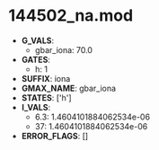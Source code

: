 # 144502_na.mod

- **G_VALS**:
  - gbar_iona: 70.0
- **GATES**:
  - h: 1
- **SUFFIX**: iona
- **GMAX_NAME**: gbar_iona
- **STATES**: ['h']
- **I_VALS**:
  - 6.3: 1.4604101884062534e-06
  - 37: 1.4604101884062534e-06
- **ERROR_FLAGS**: []
